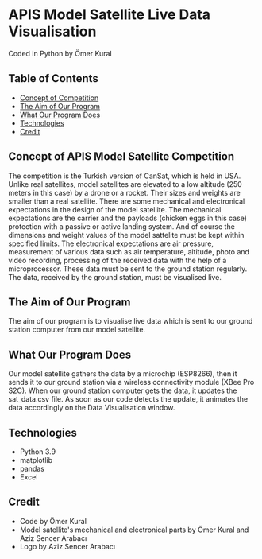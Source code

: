 # APIS Model Satellite Live Data Visualisation
Coded in Python by Ömer Kural

## Table of Contents
- [Concept of Competition](https://github.com/omerkural/APIS-High-School-Model-Satellite-Competition#concept-of-apis-model-satellite-competition)
- [The Aim of Our Program](https://github.com/omerkural/APIS-High-School-Model-Satellite-Competition#the-aim-of-our-program)
- [What Our Program Does](https://github.com/omerkural/APIS-High-School-Model-Satellite-Competition#what-our-program-does)
- [Technologies](https://github.com/omerkural/APIS-High-School-Model-Satellite-Competition#technologies)
- [Credit](https://github.com/omerkural/APIS-High-School-Model-Satellite-Competition#credit)

## Concept of APIS Model Satellite Competition
The competition is the Turkish version of CanSat, which is held in USA. Unlike real satellites, model satellites are elevated to a low altitude (250 meters in this case) by a drone or a rocket. Their sizes and weights are smaller than a real satellite. There are some mechanical and electronical expectations in the design of the model satellite. The mechanical expectations are the carrier and the payloads (chicken eggs in this case) protection with a passive or active landing system. And of course the dimensions and weight values of the model sattelite must be kept within specified limits. The electronical expectations are air pressure, measurement of various data such as air temperature, altitude, photo and video recording, processing of the received data with the help of a microprocessor. These data must be sent to the ground station regularly. The data, received by the ground station, must be visualised live.

## The Aim of Our Program
The aim of our program is to visualise live data which is sent to our ground station computer from our model satellite.

## What Our Program Does
Our model satellite gathers the data by a microchip (ESP8266), then it sends it to our ground station via a wireless connectivity module (XBee Pro S2C). When our ground station computer gets the data, it updates the sat_data.csv file. As soon as our code detects the update, it animates the data accordingly on the Data Visualisation window.

## Technologies
- Python 3.9
- matplotlib
- pandas
- Excel

## Credit
- Code by Ömer Kural
- Model satellite's mechanical and electronical parts by Ömer Kural and Aziz Sencer Arabacı
- Logo by Aziz Sencer Arabacı
